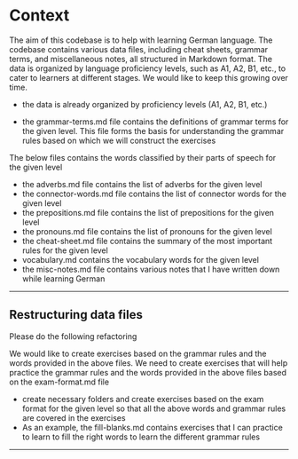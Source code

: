 # Context

The aim of this codebase is to help with learning German language.
The codebase contains various data files, including cheat sheets, grammar terms, and miscellaneous notes, all structured in Markdown format.
The data is organized by language proficiency levels, such as A1, A2, B1, etc., to cater to learners at different stages. We would like to keep this
growing over time.

- the data is already organized by proficiency levels (A1, A2, B1, etc.)

- the grammar-terms.md file contains the definitions of grammar terms for the given level. This file forms the basis for understanding the grammar rules based on which we will construct the exercises

The below files contains the words classified by their parts of speech for the given level
- the adverbs.md file contains the list of adverbs for the given level
- the connector-words.md file contains the list of connector words for the given level
- the prepositions.md file contains the list of prepositions for the given level
- the pronouns.md file contains the list of pronouns for the given level
- the cheat-sheet.md file contains the summary of the most important rules for the given level
- vocabulary.md contains the vocabulary words for the given level
- the misc-notes.md file contains various notes that I have written down while learning German

---
## Restructuring data files

Please do the following refactoring

We would like to create exercises based on the grammar rules and the words provided in the above files. We need to create exercises that will help practice the grammar rules and the words provided in the above files based on the exam-format.md file
- create necessary folders and create exercises based on the exam format for the given level so that all the above words and grammar rules are covered in the exercises
- As an example, the fill-blanks.md contains exercises that I can practice to learn to fill the right words to learn the different grammar rules

---
